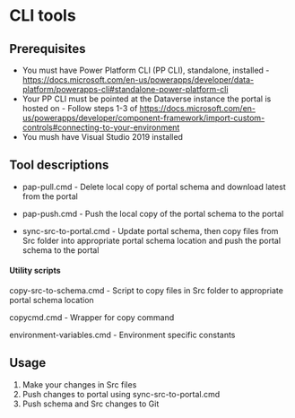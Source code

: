 # CLI tools

## Prerequisites

- You must have Power Platform CLI (PP CLI), standalone, installed - https://docs.microsoft.com/en-us/powerapps/developer/data-platform/powerapps-cli#standalone-power-platform-cli
- Your PP CLI must be pointed at the Dataverse instance the portal is hosted on - Follow steps 1-3 of https://docs.microsoft.com/en-us/powerapps/developer/component-framework/import-custom-controls#connecting-to-your-environment
- You mush have Visual Studio 2019 installed

## Tool descriptions

- pap-pull.cmd - Delete local copy of portal schema and download latest from the portal

- pap-push.cmd - Push the local copy of the portal schema to the portal

- sync-src-to-portal.cmd - Update portal schema, then copy files from Src folder into appropriate portal schema location and push the portal schema to the portal

#### Utility scripts

copy-src-to-schema.cmd - Script to copy files in Src folder to appropriate portal schema location

copycmd.cmd - Wrapper for copy command

environment-variables.cmd - Environment specific constants

## Usage

1. Make your changes in Src files
2. Push changes to portal using sync-src-to-portal.cmd
3. Push schema and Src changes to Git